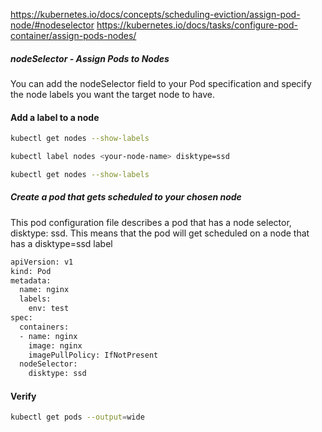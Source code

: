 https://kubernetes.io/docs/concepts/scheduling-eviction/assign-pod-node/#nodeselector
https://kubernetes.io/docs/tasks/configure-pod-container/assign-pods-nodes/

##### nodeSelector - Assign Pods to Nodes

 You can add the nodeSelector field to your Pod specification and specify the node labels you want the target node to have.

#### Add a label to a node
``````sh
kubectl get nodes --show-labels

kubectl label nodes <your-node-name> disktype=ssd

kubectl get nodes --show-labels

``````
##### Create a pod that gets scheduled to your chosen node
This pod configuration file describes a pod that has a node selector, disktype: ssd. This means that the pod will get scheduled on a node that has a disktype=ssd label

``````sh
apiVersion: v1
kind: Pod
metadata:
  name: nginx
  labels:
    env: test
spec:
  containers:
  - name: nginx
    image: nginx
    imagePullPolicy: IfNotPresent
  nodeSelector:
    disktype: ssd


``````
#### Verify
``````sh
kubectl get pods --output=wide

``````
